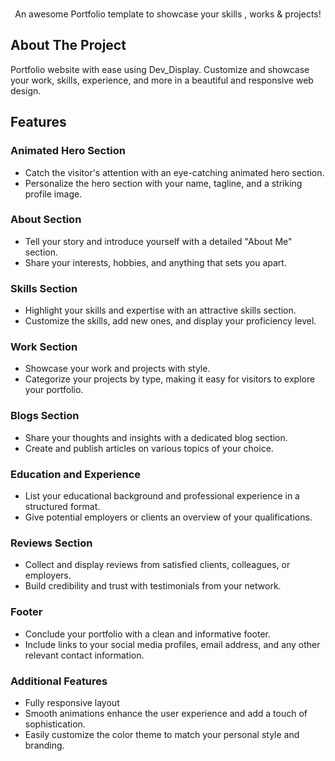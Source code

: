 <br />
<div align="center">
  <p align="center">
    An awesome Portfolio template to showcase your skills , works & projects!
  </p>
</div>

<!-- ABOUT THE PROJECT -->
## About The Project

Portfolio website with ease using Dev_Display. Customize and showcase your work, skills, experience, and more in a beautiful and responsive web design.

## Features

### Animated Hero Section
- Catch the visitor's attention with an eye-catching animated hero section.
- Personalize the hero section with your name, tagline, and a striking profile image.

### About Section
- Tell your story and introduce yourself with a detailed "About Me" section.
- Share your interests, hobbies, and anything that sets you apart.

### Skills Section
- Highlight your skills and expertise with an attractive skills section.
- Customize the skills, add new ones, and display your proficiency level.

### Work Section
- Showcase your work and projects with style.
- Categorize your projects by type, making it easy for visitors to explore your portfolio.

### Blogs Section
- Share your thoughts and insights with a dedicated blog section.
- Create and publish articles on various topics of your choice.

### Education and Experience
- List your educational background and professional experience in a structured format.
- Give potential employers or clients an overview of your qualifications.

### Reviews Section
- Collect and display reviews from satisfied clients, colleagues, or employers.
- Build credibility and trust with testimonials from your network.

### Footer
- Conclude your portfolio with a clean and informative footer.
- Include links to your social media profiles, email address, and any other relevant contact information.

### Additional Features
- Fully responsive layout
- Smooth animations enhance the user experience and add a touch of sophistication.
- Easily customize the color theme to match your personal style and branding.
